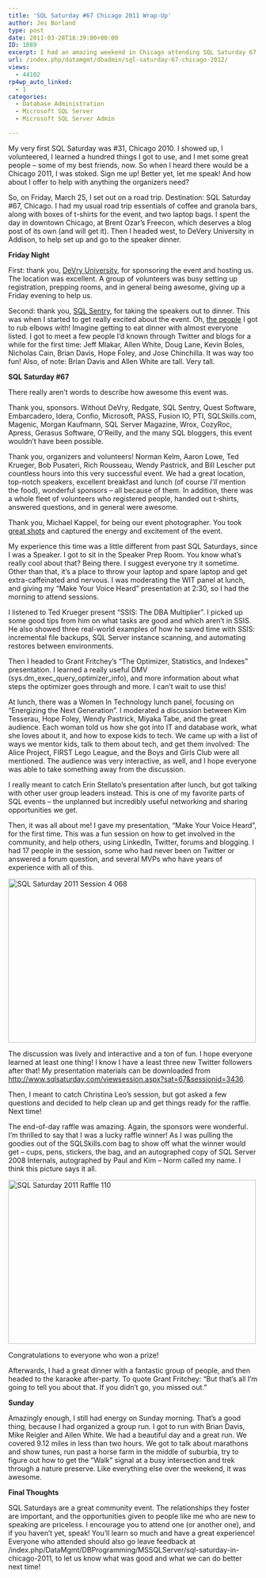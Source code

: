 ```yaml
---
title: 'SQL Saturday #67 Chicago 2011 Wrap-Up'
author: Jes Borland
type: post
date: 2011-03-28T18:39:00+00:00
ID: 1089
excerpt: I had an amazing weekend in Chicago attending SQL Saturday 67!
url: /index.php/datamgmt/dbadmin/sql-saturday-67-chicago-2012/
views:
  - 44102
rp4wp_auto_linked:
  - 1
categories:
  - Database Administration
  - Microsoft SQL Server
  - Microsoft SQL Server Admin

---
```

My very first SQL Saturday was #31, Chicago 2010. I showed up, I volunteered, I learned a hundred things I got to use, and I met some great people – some of my best friends, now. So when I heard there would be a Chicago 2011, I was stoked. Sign me up! Better yet, let me speak! And how about I offer to help with anything the organizers need? 

So, on Friday, March 25, I set out on a road trip. Destination: SQL Saturday #67, Chicago. I had my usual road trip essentials of coffee and granola bars, along with boxes of t-shirts for the event, and two laptop bags. I spent the day in downtown Chicago, at Brent Ozar’s Freecon, which deserves a blog post of its own (and will get it). Then I headed west, to DeVery University in Addison, to help set up and go to the speaker dinner. 

**Friday Night** 

First: thank you, [DeVry University][1], for sponsoring the event and hosting us. The location was excellent. A group of volunteers was busy setting up registration, prepping rooms, and in general being awesome, giving up a Friday evening to help us. 

Second: thank you, [SQL Sentry][2], for taking the speakers out to dinner. This was when I started to get really excited about the event. Oh, [the people][3] I got to rub elbows with! Imagine getting to eat dinner with almost everyone listed. I got to meet a few people I’d known through Twitter and blogs for a while for the first time: Jeff Mlakar, Allen White, Doug Lane, Kevin Boles, Nicholas Cain, Brian Davis, Hope Foley, and Jose Chinchilla. It was way too fun! Also, of note: Brian Davis and Allen White are tall. Very tall. 

**SQL Saturday #67** 

There really aren’t words to describe how awesome this event was. 

Thank you, sponsors. Without DeVry, Redgate, SQL Sentry, Quest Software, Embarcadero, Idera, Confio, Microsoft, PASS, Fusion IO, PTI, SQLSkills.com, Magenic, Morgan Kaufmann, SQL Server Magazine, Wrox, CozyRoc, Apress, Gerasus Software, O’Reilly, and the many SQL bloggers, this event wouldn’t have been possible. 

Thank you, organizers and volunteers! Norman Kelm, Aaron Lowe, Ted Krueger, Bob Pusateri, Rich Rousseau, Wendy Pastrick, and Bill Lescher put countless hours into this very successful event. We had a great location, top-notch speakers, excellent breakfast and lunch (of course _I’ll_ mention the food), wonderful sponsors &#8211; all because of them. In addition, there was a whole fleet of volunteers who registered people, handed out t-shirts, answered questions, and in general were awesome. 

Thank you, Michael Kappel, for being our event photographer. You took [great shots][4] and captured the energy and excitement of the event. 

My experience this time was a little different from past SQL Saturdays, since I was a Speaker. I got to sit in the Speaker Prep Room. You know what’s really cool about that? Being there. I suggest everyone try it sometime. Other than that, it’s a place to throw your laptop and spare laptop and get extra-caffeinated and nervous. I was moderating the WIT panel at lunch, and giving my “Make Your Voice Heard” presentation at 2:30, so I had the morning to attend sessions. 

I listened to Ted Krueger present “SSIS: The DBA Multiplier”. I picked up some good tips from him on what tasks are good and which aren’t in SSIS. He also showed three real-world examples of how he saved time with SSIS: incremental file backups, SQL Server instance scanning, and automating restores between environments. 

Then I headed to Grant Fritchey’s “The Optimizer, Statistics, and Indexes” presentation. I learned a really useful DMV (sys.dm\_exec\_query\_optimizer\_info), and more information about what steps the optimizer goes through and more. I can’t wait to use this! 

At lunch, there was a Women In Technology lunch panel, focusing on “Energizing the Next Generation”. I moderated a discussion between Kim Tesserau, Hope Foley, Wendy Pastrick, Miyaka Tabe, and the great audience. Each woman told us how she got into IT and database work, what she loves about it, and how to expose kids to tech. We came up with a list of ways we mentor kids, talk to them about tech, and get them involved: The Alice Project, FIRST Lego League, and the Boys and Girls Club were all mentioned. The audience was very interactive, as well, and I hope everyone was able to take something away from the discussion. 

I really meant to catch Erin Stellato’s presentation after lunch, but got talking with other user group leaders instead. This is one of my favorite parts of SQL events – the unplanned but incredibly useful networking and sharing opportunities we get. 

Then, it was all about me! I gave my presentation, “Make Your Voice Heard”, for the first time. This was a fun session on how to get involved in the community, and help others, using LinkedIn, Twitter, forums and blogging. I had 17 people in the session, some who had never been on Twitter or answered a forum question, and several MVPs who have years of experience with all of this.
  
[<img src="http://farm6.static.flickr.com/5026/5563399728_ae05728f84.jpg" width="500" height="331" alt="SQL Saturday 2011 Session 4 068" />][5]
  
The discussion was lively and interactive and a ton of fun. I hope everyone learned at least one thing! I know I have a least three new Twitter followers after that! My presentation materials can be downloaded from http://www.sqlsaturday.com/viewsession.aspx?sat=67&sessionid=3436. 

Then, I meant to catch Christina Leo’s session, but got asked a few questions and decided to help clean up and get things ready for the raffle. Next time! 

The end-of-day raffle was amazing. Again, the sponsors were wonderful. I’m thrilled to say that I was a lucky raffle winner! As I was pulling the goodies out of the SQLSkills.com bag to show off what the winner would get – cups, pens, stickers, the bag, and an autographed copy of SQL Server 2008 Internals, autographed by Paul and Kim – Norm called my name. I think this picture says it all.
  
[<img src="http://farm6.static.flickr.com/5143/5562927331_d499103e16.jpg" width="500" height="331" alt="SQL Saturday 2011 Raffle 110" />][6]
  
Congratulations to everyone who won a prize! 

Afterwards, I had a great dinner with a fantastic group of people, and then headed to the karaoke after-party. To quote Grant Fritchey: “But that’s all I’m going to tell you about that. If you didn’t go, you missed out.” 

**Sunday** 

Amazingly enough, I still had energy on Sunday morning. That’s a good thing, because I had organized a group run. I got to run with Brian Davis, Mike Reigler and Allen White. We had a beautiful day and a great run. We covered 9.12 miles in less than two hours. We got to talk about marathons and show tunes, run past a horse farm in the middle of suburbia, try to figure out how to get the “Walk” signal at a busy intersection and trek through a nature preserve. Like everything else over the weekend, it was awesome. 

**Final Thoughts** 

SQL Saturdays are a great community event. The relationships they foster are important, and the opportunities given to people like me who are new to speaking are priceless. I encourage you to attend one (or another one), and if you haven’t yet, speak! You’ll learn so much and have a great experience! Everyone who attended should also go leave feedback at /index.php/DataMgmt/DBProgramming/MSSQLServer/sql-saturday-in-chicago-2011, to let us know what was good and what we can do better next time!

 [1]: http://www.devry.edu/
 [2]: http://www.sqlsentry.net/
 [3]: http://www.sqlsaturday.com/67/schedule.aspx
 [4]: http://www.flickr.com/photos/m-i-k-e/sets/72157626362555312/with/5562927331/
 [5]: http://www.flickr.com/photos/m-i-k-e/5563399728/ "SQL Saturday 2011 Session 4 068 by Michael Kappel, on Flickr"
 [6]: http://www.flickr.com/photos/m-i-k-e/5562927331/ "SQL Saturday 2011 Raffle 110 by Michael Kappel, on Flickr"